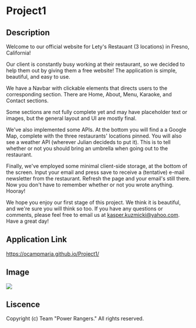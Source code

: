 # Project1

## Description 

Welcome to our official website for Lety's Restauant (3 locations) in Fresno, California! 

Our client is constantly busy working at their restaurant, so we decided to help them out by giving them a free website! The application is simple, beautiful, and easy to use.

We have a Navbar with clickable elements that directs users to the corresponding section. There are Home, About, Menu, Karaoke, and Contact sections.

Some sections are not fully complete yet and may have placeholder text or images, but the general layout and UI are mostly final.

We've also implemented some APIs. At the bottom you will find a a Google Map, complete with the three restaurants' locations pinned. You will also see a weather API (wherever Julian decideds to put it). This is to tell whether or not you should bring an umbrella when going out to the restaurant. 

Finally, we've employed some minimal client-side storage, at the bottom of the screen. Input your email and press save to receive a (tentative) e-mail newsletter from the restaurant. Refresh the page and your email's still there. Now you don't have to remember whether or not you wrote anything. Hooray!

We hope you enjoy our first stage of this project. We think it is beautiful, and we're sure you will think so too. If you have any questions or comments, please feel free to email us at kasper.kuzmicki@yahoo.com. Have a great day!

## Application Link

https://ocampmaria.github.io/Project1/

## Image 

![](Password-demo.png)

## Liscence 

Copyright (c) Team "Power Rangers." All rights reserved.
